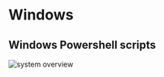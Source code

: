 # Windows
## Windows Powershell scripts

![system overview](http://www.plantuml.com/plantuml/proxy?cache=no&src=https://raw.githubusercontent.com/ymmit85/Windows/master/diagram.iuml)
